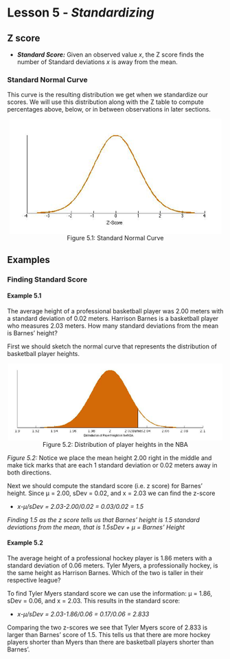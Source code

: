 # Lesson 5 - _Standardizing_

## Z score
- **_Standard Score:_** Given an observed value _x_, the Z score finds the number of Standard 
deviations _x_ is away from the mean.

### Standard Normal Curve

This curve is the resulting distribution we get when we standardize our scores. We will use
this distribution along with the Z table to compute percentages above, below, or in between
observations in later sections.

<p align="center">
    <img align="center" alt="The Standard Normal Curve" src=../Images/05StandardCurve.PNG><br/>
Figure 5.1: Standard Normal Curve
</p>

## Examples
### Finding Standard Score
#### Example 5.1 
The average height of a professional basketball player was 2.00 meters with a
standard deviation of 0.02 meters. Harrison Barnes is a basketball player who measures 2.03
meters. How many standard deviations from the mean is Barnes’ height?

First we should sketch the normal curve that represents the distribution of basketball player
heights.

<p align="center">
    <img align="center" width=500 alt="NBA" src=../Images/05NBA.PNG><br/>
Figure 5.2: Distribution of player heights in the NBA
</p>

_Figure 5.2:_ Notice we place the mean height 2.00 right in the middle and make tick marks that
are each 1 standard deviation or 0.02 meters away in both directions.

Next we should compute the standard score (i.e. z score) for Barnes’ height. Since μ = 2.00,
sDev = 0.02, and x = 2.03 we can find the z-score

- _x-μ/sDev = 2.03-2.00/0.02 = 0.03/0.02 = 1.5_

_Finding 1.5 as the z score tells us that Barnes’ height is 1.5 standard deviations from the mean, 
that is 1.5sDev + μ = Barnes’ Height_

#### Example 5.2
The average height of a professional hockey player is 1.86 meters with a
standard deviation of 0.06 meters. Tyler Myers, a professionally hockey, is the same height as
Harrison Barnes. Which of the two is taller in their respective league?

To find Tyler Myers standard score we can use the information: μ = 1.86, sDev = 0.06, and
x = 2.03. This results in the standard score:

- _x-μ/sDev = 2.03-1.86/0.06 = 0.17/0.06 = 2.833_

Comparing the two z-scores we see that Tyler Myers score of 2.833 is larger than Barnes’ score of
1.5. This tells us that there are more hockey players shorter than Myers than there are basketball
players shorter than Barnes’.
